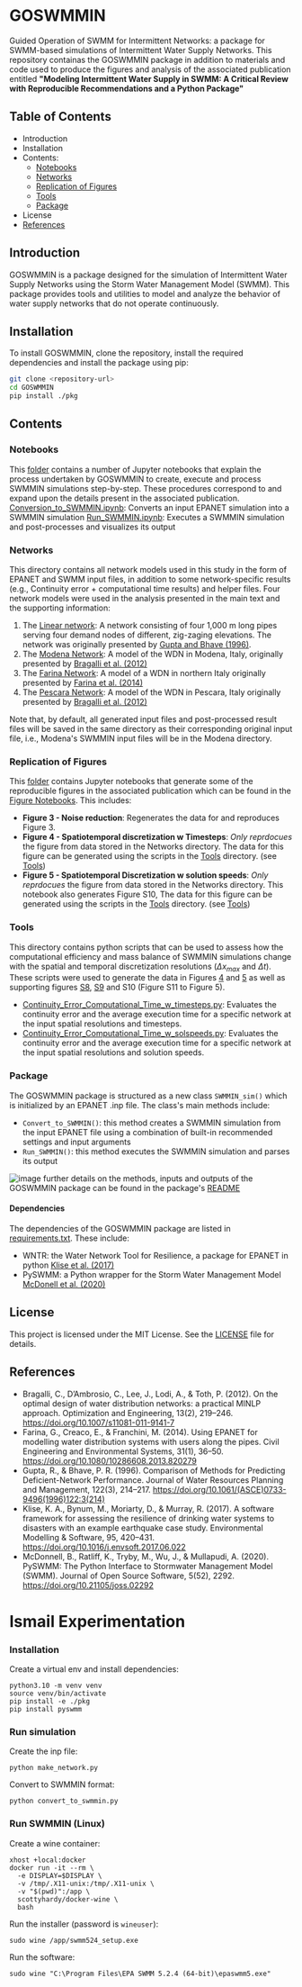 # GOSWMMIN

Guided Operation of SWMM for Intermittent Networks: a package for SWMM-based simulations of Intermittent Water Supply Networks. This repository containas the GOSWMMIN package in addition to materials and code used to produce the figures and analysis of the associated publication entitled **"Modeling Intermittent Water Supply in SWMM: A Critical Review with Reproducible Recommendations and a Python Package"** 

## Table of Contents

- Introduction
- Installation
- Contents:
  - [Notebooks](#notebooks)
  - [Networks](#networks)
  - [Replication of Figures](#replication-of-figures)
  - [Tools](#tools)
  - [Package](#package)
- License
- [References](#references)

## Introduction

GOSWMMIN is a package designed for the simulation of Intermittent Water Supply Networks using the Storm Water Management Model (SWMM). This package provides tools and utilities to model and analyze the behavior of water supply networks that do not operate continuously.

## Installation

To install GOSWMMIN, clone the repository, install the required dependencies and install the package using pip:

```sh
git clone <repository-url>
cd GOSWMMIN
pip install ./pkg
```

## Contents  
  
### Notebooks  

 This [folder](./Notebooks/) contains a number of Jupyter notebooks that explain the process undertaken by GOSWMMIN to create, execute and process SWMMIN simulations step-by-step. These procedures correspond to and expand upon the details present in the associated publication.
 [Conversion_to_SWMMIN.ipynb](./Notebooks/Conversion_to_SWMMIN.ipynb): Converts an input EPANET simulation into a SWMMIN simulation
 [Run_SWMMIN.ipynb](./Notebooks/Run_SWMMIN.ipynb): Executes a SWMMIN simulation and post-processes and visualizes its output

### Networks

This directory contains all network models used in this study in the form of EPANET and SWMM input files, in addition to some network-specific results (e.g., Continuity error + computational time results) and helper files. Four network models were used in the analysis presented in the main text and the supporting information:

  1. The [Linear network](./Networks/Linear%20Network/): A network consisting of four 1,000 m long pipes serving four demand nodes of different, zig-zaging elevations. The network was originally presented by [Gupta and Bhave (1996)](#references).  
  2. The [Modena Network](./Networks/Modena/): A model of the WDN in Modena, Italy, originally presented by [Bragalli et al. (2012)](#references)  
  3. The [Farina Network](./Networks/Farina%20et%20al%20(2014)/): A model of a WDN in northern Italy originally presented by [Farina et al. (2014)](#references)  
  4. The [Pescara Network](./Networks/Pescara/): A model of the WDN in Pescara, Italy originally presented by [Bragalli et al. (2012)](#references)  

Note that, by default, all generated input files and post-processed result files will be saved in the same directory as their corresponding original input file, i.e., Modena's SWMMIN input files will be in the Modena directory.

### Replication of Figures  

 This [folder](./Figures/) contains Jupyter notebooks that generate some of the reproducible figures in the associated publication which can be found in the [Figure Notebooks](./Figures/). This includes:

- **Figure 3 - Noise reduction**: Regenerates the data for and reproduces Figure 3.  
- **Figure 4 - Spatiotemporal discretization w Timesteps**:  *Only reprdocues* the figure from data stored in the Networks directory. The data for this figure can be generated using the scripts in the [Tools](./Tools/) directory. (see [Tools](#tools))  
- **Figure 5 - Spatiotemporal Discretization w solution speeds**: *Only reprdocues* the figure from data stored in the Networks directory. This notebook also generates Figure S10, The data for this figure can be generated using the scripts in the [Tools](./Tools/) directory. (see [Tools](#tools))  
  
### Tools
  
This directory contains python scripts that can be used to assess how the computational efficiency and mass balance of SWMMIN simulations change with the spatial and temporal discretization resolutions ($\Delta x_{max}$ and $\Delta t$).  
These scripts were used to generate the data in Figures [4](./Figures/Figure%20Files/Figure%204-Modena.png) and [5](/Figures/Figure%20Files/Figure%205%20Modena.png) as well as supporting figures [S8](./Figures/Figure%20Files/Figure%20S8%20Farina%20et%20al.png), [S9](./Figures/Figure%20Files/Figure%20S9%20Pescara.png) and S10 (Figure S11 to Figure 5).  

- [Continuity_Error_Computational_Time_w_timesteps.py](./Tools/Continuity_Error_Computational_Time_w_timesteps.py): Evaluates the continuity error and the average execution time for a specific network at the input spatial resolutions and timesteps.  
- [Continuity_Error_Computational_Time_w_solspeeds.py](./Tools/Continuity_Error_Computational_Time_w_solspeeds.py): Evaluates the continuity error and the average execution time for a specific network at the input spatial resolutions and solution speeds. 

### Package  

The GOSWMMIN package is structured as a new class ```SWMMIN_sim()``` which is initialized by an EPANET .inp file. The class's main methods include:

- ```Convert_to_SWMMIN()```: this method creates a SWMMIN simulation from the input EPANET file using a combination of built-in recommended settings and input arguments
- ```Run_SWMMIN()```: this method executes the SWMMIN simulation and parses its output

![image](./Figures/Figure%20Files/Figure%206.png)
further details on the methods, inputs and outputs of the GOSWMMIN package can be found in the package's [README](./pkg/README.md)

#### Dependencies

The dependencies of the GOSWMMIN package are listed in [requirements.txt](./pkg/requirements.txt). These include:

- WNTR: the Water Network Tool for Resilience, a package for EPANET in python [Klise et al. (2017)](#references)
- PySWMM: a Python wrapper for the Storm Water Management Model [McDonell et al. (2020)](#references)

## License

This project is licensed under the MIT License. See the [LICENSE](./LICENSE) file for details.

## References

- Bragalli, C., D’Ambrosio, C., Lee, J., Lodi, A., & Toth, P. (2012). On the optimal design of water distribution networks: a practical MINLP approach. Optimization and Engineering, 13(2), 219–246. <https://doi.org/10.1007/s11081-011-9141-7>  
- Farina, G., Creaco, E., & Franchini, M. (2014). Using EPANET for modelling water distribution systems with users along the pipes. Civil Engineering and Environmental Systems, 31(1), 36–50. <https://doi.org/10.1080/10286608.2013.820279>  
- Gupta, R., & Bhave, P. R. (1996). Comparison of Methods for Predicting Deficient-Network Performance. Journal of Water Resources Planning and Management, 122(3), 214–217. <https://doi.org/10.1061/(ASCE)0733-9496(1996)122:3(214)>  
- Klise, K. A., Bynum, M., Moriarty, D., & Murray, R. (2017). A software framework for assessing the resilience of drinking water systems to disasters with an example earthquake case study. Environmental Modelling & Software, 95, 420–431. <https://doi.org/10.1016/j.envsoft.2017.06.022>
- McDonnell, B., Ratliff, K., Tryby, M., Wu, J., & Mullapudi, A. (2020). PySWMM: The Python Interface to Stormwater Management Model (SWMM). Journal of Open Source Software, 5(52), 2292. <https://doi.org/10.21105/joss.02292>

# Ismail Experimentation
### Installation
Create a virtual env and install dependencies:
```
python3.10 -m venv venv
source venv/bin/activate
pip install -e ./pkg
pip install pyswmm
```

### Run simulation
Create the inp file:
```
python make_network.py
```

Convert to SWMMIN format:
```
python convert_to_swmmin.py
```

### Run SWMMIN (Linux)
Create a wine container:
```
xhost +local:docker
docker run -it --rm \
  -e DISPLAY=$DISPLAY \
  -v /tmp/.X11-unix:/tmp/.X11-unix \
  -v "$(pwd)":/app \
  scottyhardy/docker-wine \
  bash
```

Run the installer (password is `wineuser`):
```
sudo wine /app/swmm524_setup.exe 
```
Run the software:
```
sudo wine "C:\Program Files\EPA SWMM 5.2.4 (64-bit)\epaswmm5.exe"
```
